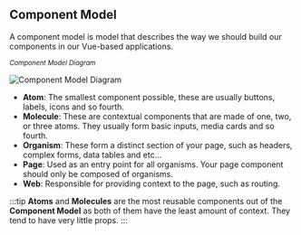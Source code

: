 ## Component Model

A component model is model that describes the way we should build our components in our Vue-based applications.

<small><i>Component Model Diagram</i></small>

![Component Model Diagram](/component-model.png)

* **Atom**: The smallest component possible, these are usually buttons, labels, icons and so fourth.
* **Molecule**: These are contextual components that are made of one, two, or three atoms. They usually form basic inputs, media cards and so fourth.
* **Organism**: These form a distinct section of your page, such as headers, complex forms, data tables and etc...
* **Page**: Used as an entry point for all organisms. Your page component should only be composed of organisms.
* **Web**: Responsible for providing context to the page, such as routing.

:::tip
**Atoms** and **Molecules** are the most reusable components out of the **Component Model** as both of them have the least amount of context. They tend to have very little props.
:::